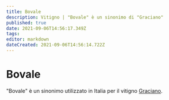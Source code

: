 ```yaml
---
title: Bovale
description: Vitigno | "Bovale" è un sinonimo di "Graciano"
published: true
date: 2021-09-06T14:56:17.349Z
tags: 
editor: markdown
dateCreated: 2021-09-06T14:56:14.722Z
---
```


# Bovale
"Bovale" è un sinonimo utilizzato in Italia per il vitigno [Graciano](/vitigni/Spagna/graciano).